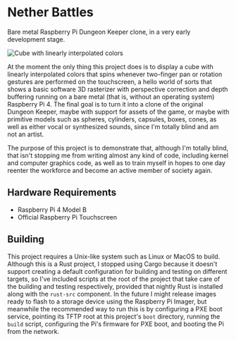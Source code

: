 # Nether Battles

Bare metal Raspberry Pi Dungeon Keeper clone, in a very early development stage.

![Cube with linearly interpolated colors](../../raw/main/cube.jpg)

At the moment the only thing this project does is to display a cube with linearly interpolated colors that spins whenever two-finger pan or rotation gestures are performed on the touchscreen, a hello world of sorts that shows a basic software 3D rasterizer with perspective correction and depth buffering running on a bare metal (that is, without an operating system) Raspberry Pi 4. The final goal is to turn it into a clone of the original Dungeon Keeper, maybe with support for assets of the game, or maybe with primitive models such as spheres, cylinders, capsules, boxes, cones, as well as either vocal or synthesized sounds, since I'm totally blind and am not an artist.

The purpose of this project is to demonstrate that, although I'm totally blind, that isn't stopping me from writing almost any kind of code, including kernel and computer graphics code, as well as to train myself in hopes to one day reenter the workforce and become an active member of society again.

## Hardware Requirements

* Raspberry Pi 4 Model B
* Official Raspberry Pi Touchscreen

## Building

This project requires a Unix-like system such as Linux or MacOS to build. Although this is a Rust project, I stopped using Cargo because it doesn't support creating a default configuration for building and testing on different targets, so I've included scripts at the root of the project that take care of the building and testing respectively, provided that nightly Rust is installed along with the `rust-src` component. In the future I might release images ready to flash to a storage device using the Raspberry Pi Imager, but meanwhile the recommended way to run this is by configuring a PXE boot service, pointing its TFTP root at this project's `boot` directory, running the `build` script, configuring the Pi's firmware for PXE boot, and booting the Pi from the network.
